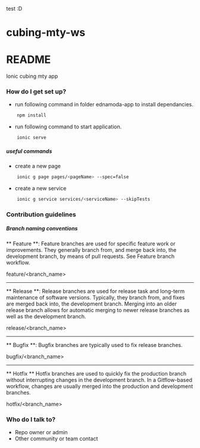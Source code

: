 test :D
# cubing-mty-ws #

# README #

Ionic cubing mty app


### How do I get set up? ###

* run following command in folder ednamoda-app to install dependancies.

```bash
    npm install
```

* run following command to start application.

```bash
    ionic serve 
```

##### useful commands

* create a new page

```bash
    ionic g page pages/<pageName> --spec=false
```

* create a new service

```bash
    ionic g service services/<serviceName> --skipTests
```

### Contribution guidelines ###

##### Branch naming conventions 

** Feature **:
Feature branches are used for specific feature work or improvements. They generally branch from, and merge back into, the development branch, by means of pull requests. See Feature branch workflow.

feature/<branch_name>
* * *

** Release **:
Release branches are used for release task and long-term maintenance of software versions. Typically, they branch from, and fixes are merged back into, the development branch. Merging into an older release branch allows for automatic merging to newer release branches as well as the development branch.

release/<branch_name>
* * *

** Bugfix **:
Bugfix branches are typically used to fix release branches.  

bugfix/<branch_name>
* * *

** Hotfix **
Hotfix branches are used to quickly fix the production branch without interrupting changes in the development branch. In a Gitflow-based workflow, changes are usually merged into the production and development branches.

hotfix/<branch_name>

### Who do I talk to? ###

* Repo owner or admin
* Other community or team contact
